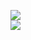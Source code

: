 [![](https://img.shields.io/badge/Made%20With-Github%20Spray-lightgrey.svg?style=for-the-badge&logo=github)](https://github.com/Annihil/github-spray#13856)  
[![](https://i.imgur.com/2DrTn0Z.gif)](https://github.com/Annihil/github-spray)